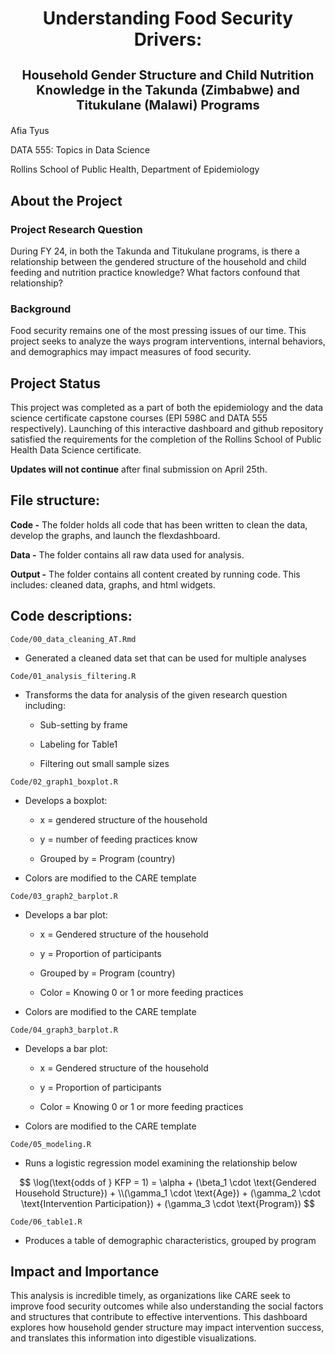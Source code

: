 <h1 align="center">

Understanding Food Security Drivers:

</h1>

<b style="font-size:20px;" align="center">

Household Gender Structure and Child Nutrition Knowledge in the Takunda (Zimbabwe) and Titukulane (Malawi) Programs

</b>

<p align="center">

Afia Tyus

</p>

<p align="center">

DATA 555: Topics in Data Science

</p>

<p align="center">

Rollins School of Public Health, Department of Epidemiology

</p>

## About the Project

### **Project Research Question**

During FY 24, in both the Takunda and Titukulane programs, is there a relationship between the gendered structure of the household and child feeding and nutrition practice knowledge? What factors confound that relationship?

### Background

Food security remains one of the most pressing issues of our time. This project seeks to analyze the ways program interventions, internal behaviors, and demographics may impact measures of food security.

## Project Status

This project was completed as a part of both the epidemiology and the data science certificate capstone courses (EPI 598C and DATA 555 respectively). Launching of this interactive dashboard and github repository satisfied the requirements for the completion of the Rollins School of Public Health Data Science certificate.

**Updates will not continue** after final submission on April 25th.

## File structure:

**Code -** The folder holds all code that has been written to clean the data, develop the graphs, and launch the flexdashboard.

**Data -** The folder contains all raw data used for analysis.

**Output -** The folder contains all content created by running code. This includes: cleaned data, graphs, and html widgets.

## Code descriptions:

`Code/00_data_cleaning_AT.Rmd`

-   Generated a cleaned data set that can be used for multiple analyses

`Code/01_analysis_filtering.R`

-   Transforms the data for analysis of the given research question including:

    -   Sub-setting by frame

    -   Labeling for Table1

    -   Filtering out small sample sizes

`Code/02_graph1_boxplot.R`

-   Develops a boxplot:

    -   x = gendered structure of the household

    -   y = number of feeding practices know

    -   Grouped by = Program (country)

-   Colors are modified to the CARE template

`Code/03_graph2_barplot.R`

-   Develops a bar plot:

    -   x = Gendered structure of the household

    -   y = Proportion of participants

    -   Grouped by = Program (country)

    -   Color = Knowing 0 or 1 or more feeding practices

-   Colors are modified to the CARE template

`Code/04_graph3_barplot.R`

-   Develops a bar plot:

    -   x = Gendered structure of the household

    -   y = Proportion of participants

    -   Color = Knowing 0 or 1 or more feeding practices

-   Colors are modified to the CARE template

`Code/05_modeling.R`

-   Runs a logistic regression model examining the relationship below

$$
\log(\text{odds of } KFP = 1) =
\alpha + (\beta_1 \cdot \text{Gendered Household Structure}) + \\(\gamma_1 \cdot \text{Age}) + (\gamma_2 \cdot \text{Intervention Participation}) + (\gamma_3 \cdot \text{Program})
$$

`Code/06_table1.R`

-   Produces a table of demographic characteristics, grouped by program

## **Impact and Importance**

This analysis is incredible timely, as organizations like CARE seek to improve food security outcomes while also understanding the social factors and structures that contribute to effective interventions. This dashboard explores how household gender structure may impact intervention success, and translates this information into digestible visualizations.
